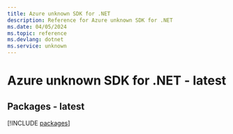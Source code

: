 ```yaml
---
title: Azure unknown SDK for .NET
description: Reference for Azure unknown SDK for .NET
ms.date: 04/05/2024
ms.topic: reference
ms.devlang: dotnet
ms.service: unknown
---
```

# Azure unknown SDK for .NET - latest
## Packages - latest
[!INCLUDE [packages](unknown-index.md)]